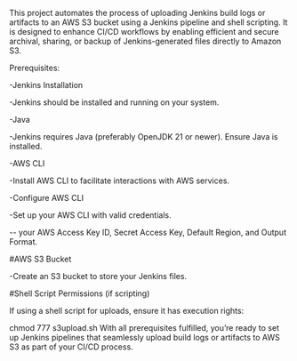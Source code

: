 This project automates the process of uploading Jenkins build logs or artifacts to an AWS S3 bucket using a Jenkins pipeline and shell scripting. It is designed to enhance CI/CD workflows by enabling efficient and secure archival, sharing, or backup of Jenkins-generated files directly to Amazon S3.

Prerequisites:

-Jenkins Installation

-Jenkins should be installed and running on your system.

-Java

-Jenkins requires Java (preferably OpenJDK 21 or newer). Ensure Java is installed.

-AWS CLI

-Install AWS CLI to facilitate interactions with AWS services.

-Configure AWS CLI

-Set up your AWS CLI with valid credentials.

  -- your AWS Access Key ID, Secret Access Key, Default Region, and Output Format.

#AWS S3 Bucket

-Create an S3 bucket to store your Jenkins files.


#Shell Script Permissions (if scripting)

If using a shell script for uploads, ensure it has execution rights:


chmod 777 s3upload.sh
With all prerequisites fulfilled, you’re ready to set up Jenkins pipelines that seamlessly upload build logs or artifacts to AWS S3 as part of your CI/CD process.
